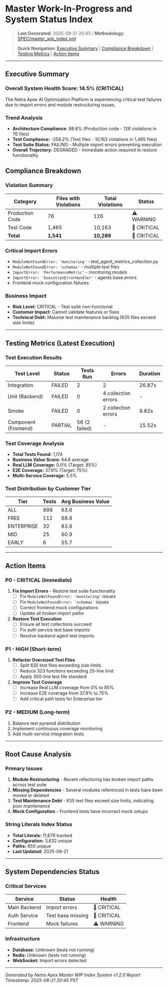 # Master Work-In-Progress and System Status Index

> **Last Generated:** 2025-08-21 20:45 | **Methodology:** [SPEC/master_wip_index.xml](SPEC/master_wip_index.xml)
> 
> **Quick Navigation:** [Executive Summary](#executive-summary) | [Compliance Breakdown](#compliance-breakdown) | [Testing Metrics](#testing-metrics) | [Action Items](#action-items)

---

## Executive Summary

### Overall System Health Score: **14.5%** (CRITICAL)

The Netra Apex AI Optimization Platform is experiencing critical test failures due to import errors and module restructuring issues.

### Trend Analysis
- **Architecture Compliance:** 88.8% (Production code - 126 violations in 76 files)
- **Test Compliance:** -258.2% (Test files - 10,163 violations in 1,465 files)
- **Test Suite Status:** FAILING - Multiple import errors preventing execution
- **Overall Trajectory:** DEGRADED - Immediate action required to restore functionality

## Compliance Breakdown

### Violation Summary
| Category | Files with Violations | Total Violations | Status |
|----------|----------------------|------------------|--------|
| Production Code | 76 | 126 | ⚠️ WARNING |
| Test Code | 1,465 | 10,163 | 🔴 CRITICAL |
| **Total** | **1,541** | **10,289** | 🔴 CRITICAL |

### Critical Import Errors
- `ModuleNotFoundError: 'monitoring'` - test_agent_metrics_collection.py
- `ModuleNotFoundError: 'schemas'` - multiple test files
- `ImportError: 'PerformanceMetric'` - monitoring.models
- `ImportError: 'ExecutionErrorHandler'` - agents.base.errors
- Frontend mock configuration failures

### Business Impact
- **Risk Level:** CRITICAL - Test suite non-functional
- **Customer Impact:** Cannot validate features or fixes
- **Technical Debt:** Massive test maintenance backlog (635 files exceed size limits)

---

## Testing Metrics (Latest Execution)

### Test Execution Results
| Test Level | Status | Tests Run | Errors | Duration | 
|------------|--------|-----------|--------|----------|
| Integration | FAILED | 2 | 2 | 26.87s |
| Unit (Backend) | FAILED | 0 | 4 collection errors | - |
| Smoke | FAILED | 0 | 2 collection errors | 8.82s |
| Component (Frontend) | PARTIAL | 56 (2 failed) | - | 15.52s |

### Test Coverage Analysis
- **Total Tests Found:** 1,174
- **Business Value Score:** 64.6 average
- **Real LLM Coverage:** 0.0% (Target: 85%)
- **E2E Coverage:** 37.9% (Target: 75%)
- **Multi-Service Coverage:** 5.5%

### Test Distribution by Customer Tier
| Tier | Tests | Avg Business Value |
|------|-------|-------------------|
| ALL | 999 | 63.6 |
| FREE | 112 | 68.8 |
| ENTERPRISE | 32 | 83.9 |
| MID | 25 | 60.9 |
| EARLY | 6 | 55.7 |

---

## Action Items

### P0 - CRITICAL (Immediate)
1. **Fix Import Errors** - Restore test suite functionality
   - [ ] Fix `ModuleNotFoundError: 'monitoring'` issues
   - [ ] Fix `ModuleNotFoundError: 'schemas'` issues  
   - [ ] Correct frontend mock configurations
   - [ ] Update all broken import paths

2. **Restore Test Execution**
   - [ ] Ensure all test collections succeed
   - [ ] Fix auth service test base imports
   - [ ] Resolve backend agent test imports

### P1 - HIGH (Short-term)
1. **Refactor Oversized Test Files**
   - [ ] Split 635 test files exceeding size limits
   - [ ] Reduce 323 functions exceeding 25-line limit
   - [ ] Apply 300-line test file standard

2. **Improve Test Coverage**
   - [ ] Increase Real LLM coverage from 0% to 85%
   - [ ] Increase E2E coverage from 37.9% to 75%
   - [ ] Add critical path tests for Enterprise tier

### P2 - MEDIUM (Long-term)
1. Balance test pyramid distribution
2. Implement continuous coverage monitoring
3. Add multi-service integration tests

---

## Root Cause Analysis

### Primary Issues
1. **Module Restructuring** - Recent refactoring has broken import paths across test suite
2. **Missing Dependencies** - Several modules referenced in tests have been moved or deleted
3. **Test Maintenance Debt** - 635 test files exceed size limits, indicating poor maintenance
4. **Mock Configuration** - Frontend tests have incorrect mock setups

### String Literals Index Status
- **Total Literals:** 11,679 tracked
- **Configuration:** 3,632 unique
- **Paths:** 650 unique  
- **Last Updated:** 2025-08-21

---

## System Dependencies Status

### Critical Services
| Service | Status | Health |
|---------|--------|--------|
| Main Backend | Import errors | 🔴 CRITICAL |
| Auth Service | Test base missing | 🔴 CRITICAL |
| Frontend | Mock failures | ⚠️ WARNING |

### Infrastructure
- **Database:** Unknown (tests not running)
- **Redis:** Unknown (tests not running)
- **WebSocket:** Import errors detected

---

*Generated by Netra Apex Master WIP Index System v1.2.0*
*Report Timestamp: 2025-08-21 20:45 PST*
